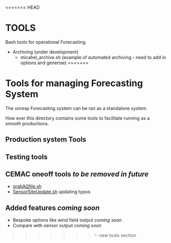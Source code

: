<<<<<<< HEAD
# TOOLS

Bash tools for operational Forecasting.

* Archiving (under development)
  * micahel_archive.sh (example of automated archiving - need to add in options and generise)
=======
# Tools for managing Forecasting System

The unresp Forecasting system can be ran as a standalone system.

How ever this directory contains some tools to facilitate running as a smooth productions.

## Production system Tools

## Testing tools

## CEMAC oneoff tools *to be removed in future*

* [grabAQfile.sh](grabAQfile.sh)
* [SensorSiteUpdate.sh](SensorSiteUpdate.sh) updating typos

## Added features *coming soon*

* Bespoke options like wind field output *coming soon*
* Compare with sensor output   *coming soon*
>>>>>>> :sparkles: new tools section
